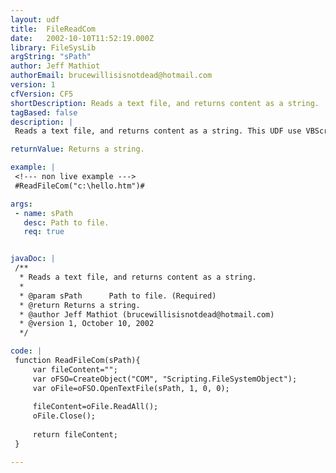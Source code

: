 ```yaml
---
layout: udf
title:  FileReadCom
date:   2002-10-10T11:52:19.000Z
library: FileSysLib
argString: "sPath"
author: Jeff Mathiot
authorEmail: brucewillisisnotdead@hotmail.com
version: 1
cfVersion: CF5
shortDescription: Reads a text file, and returns content as a string.
tagBased: false
description: |
 Reads a text file, and returns content as a string. This UDF use VBScript File System Object (IIS Only).

returnValue: Returns a string.

example: |
 <!--- non live example --->
 #ReadFileCom("c:\hello.htm")#

args:
 - name: sPath
   desc: Path to file.
   req: true


javaDoc: |
 /**
  * Reads a text file, and returns content as a string.
  * 
  * @param sPath      Path to file. (Required)
  * @return Returns a string. 
  * @author Jeff Mathiot (brucewillisisnotdead@hotmail.com) 
  * @version 1, October 10, 2002 
  */

code: |
 function ReadFileCom(sPath){
     var fileContent="";
     var oFSO=CreateObject("COM", "Scripting.FileSystemObject");
     var oFile=oFSO.OpenTextFile(sPath, 1, 0, 0);
 
     fileContent=oFile.ReadAll();
     oFile.Close();
 
     return fileContent;
 }

---
```


